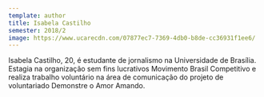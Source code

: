 ```yaml
---
template: author
title: Isabela Castilho
semester: 2018/2
image: https://www.ucarecdn.com/07877ec7-7369-4db0-b8de-cc36931f1ee6/
---
```

Isabela Castilho, 20, é estudante de jornalismo na Universidade de Brasília. Estagia na organização sem fins lucrativos Movimento Brasil Competitivo e realiza trabalho voluntário na área de comunicação do projeto de voluntariado Demonstre o Amor Amando.
